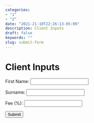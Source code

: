 ```yaml
---
categories:
- "1"
- "2"
date: "2021-21-10T22:26:13-05:00"
description: Client Inputs
draft: false
keywords: ""
slug: submit-form
---
```


# Client Inputs

<form name="contact" method="post" data-netlify="true" action="submit-form" onsubmit="return validateForm()">
  <label for="first_name">First Name:</label>
  <input type="text" id="first_name" name="first_name" required><br>

  <label for="surname">Surname:</label>
  <input type="text" id="surname" name="surname" required><br>

  <label for="fee">Fee (%):</label>
  <input type="text" id="fee" name="fee" pattern="\d+(\.\d{1,2})?" title="Enter a valid percentage" required><span></span><br>

  <input type="submit" value="Submit">
</form>

<script>
  function validateForm() {
    // You can add custom JavaScript validation here
    // Return false if validation fails to prevent form submission
    return true;
  }
</script>

